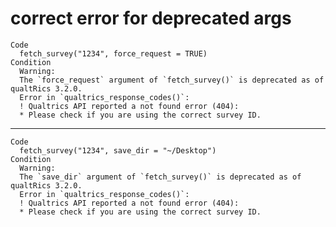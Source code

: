 # correct error for deprecated args

    Code
      fetch_survey("1234", force_request = TRUE)
    Condition
      Warning:
      The `force_request` argument of `fetch_survey()` is deprecated as of qualtRics 3.2.0.
      Error in `qualtrics_response_codes()`:
      ! Qualtrics API reported a not found error (404):
      * Please check if you are using the correct survey ID.

---

    Code
      fetch_survey("1234", save_dir = "~/Desktop")
    Condition
      Warning:
      The `save_dir` argument of `fetch_survey()` is deprecated as of qualtRics 3.2.0.
      Error in `qualtrics_response_codes()`:
      ! Qualtrics API reported a not found error (404):
      * Please check if you are using the correct survey ID.

